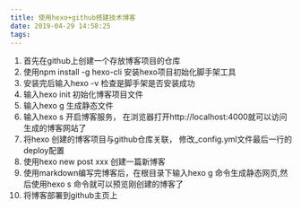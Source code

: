 ```yaml
---
title: 使用hexo+github搭建技术博客
date: 2019-04-29 14:58:25
tags:
---
```

1. 首先在github上创建一个存放博客项目的仓库
2. 使用npm install -g hexo-cli 安装hexo项目初始化脚手架工具
3. 安装完后输入hexo -v 检查是脚手架是否安装成功
4. 输入hexo init 初始化博客项目文件
5. 输入hexo g 生成静态文件
6. 输入hexo s 开启博客服务， 在浏览器打开http://localhost:4000就可以访问生成的博客网站了
7. 将hexo 创建的博客项目与github仓库关联， 修改_config.yml文件最后一行的deploy配置
8.  使用hexo new post xxx 创建一篇新博客
9.  使用markdown编写完博客后，在根目录下输入hexo g 命令生成静态网页,然后使用hexo s 命令就可以预览刚创建的博客了
10.  将博客部署到github主页上



